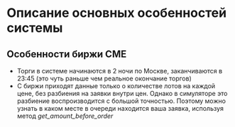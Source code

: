 # Описание основных особенностей системы

## Особенности биржи CME
- Торги в системе начинаются в 2 ночи по Москве, заканчиваются в 23:45 (это чуть раньше чем реальное окончание торгов)
- С биржи приходят данные только о количестве лотов на каждой цене, без разбиения на заявки внутри цен. Однако в симуляторе это разбиение воспроизводится с большой точностью. Поэтому можно узнать в каком месте в очереди находится ваша заявка, используя метод *get\_amount\_before\_order*
